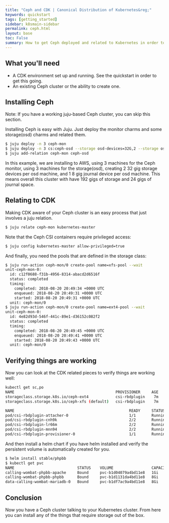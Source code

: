 ```yaml
---
title: "Ceph and CDK | Canonical Distribution of Kubernetes&reg;"
keywords: quickstart
tags: [getting_started]
sidebar: k8smain-sidebar
permalink: ceph.html
layout: base
toc: False
summary: How to get Ceph deployed and related to Kubernetes in order to have a default storage class. This allows for easy storage allocation.
---
```

## What you'll need

  * A CDK environment set up and running. See the quickstart in order to get this going.
  * An existing Ceph cluster or the ability to create one.

## Installing Ceph

Note: If you have a working juju-based Ceph cluster, you can skip this section.

Installing Ceph is easy with Juju. Just deploy the monitor charms and some storage(osd) charms and related them.

```bash
$ juju deploy -n 3 ceph-mon
$ juju deploy -n 3 cs:ceph-osd --storage osd-devices=32G,2 --storage osd-journals=8G,1
$ juju add-relation ceph-mon ceph-osd
```

In this example, we are installing to AWS, using 3 machines for the Ceph monitor, using 3 machines
for the storage(osd), creating 2 32 gig storage devices per osd machine, and 1 8 gig journal device
per osd machine. This means overall this cluster with have 192 gigs of storage and 24 gigs of journal
space.

## Relating to CDK

Making CDK aware of your Ceph cluster is an easy process that just involves a juju relation.

```bash
$ juju relate ceph-mon kubernetes-master
```

Note that the Ceph CSI containers require privileged access:

```bash
$ juju config kubernetes-master allow-privileged=true
```

And finally, you need the pools that are defined in the storage class:

```bash
$ juju run-action ceph-mon/0 create-pool name=xfs-pool --wait
unit-ceph-mon-0:
  id: c12f0688-f31b-4956-8314-abacd2d6516f
  status: completed
  timing:
    completed: 2018-08-20 20:49:34 +0000 UTC
    enqueued: 2018-08-20 20:49:31 +0000 UTC
    started: 2018-08-20 20:49:31 +0000 UTC
  unit: ceph-mon/0
$ juju run-action ceph-mon/0 create-pool name=ext4-pool --wait
unit-ceph-mon-0:
  id: 4e82d93d-546f-441c-89e1-d36152c082f2
  status: completed
  timing:
    completed: 2018-08-20 20:49:45 +0000 UTC
    enqueued: 2018-08-20 20:49:41 +0000 UTC
    started: 2018-08-20 20:49:43 +0000 UTC
  unit: ceph-mon/0
```

## Verifying things are working

Now you can look at the CDK related pieces to verify things are working well:

```bash
kubectl get sc,po
NAME                                             PROVISIONER     AGE
storageclass.storage.k8s.io/ceph-ext4            csi-rbdplugin    7m
storageclass.storage.k8s.io/ceph-xfs (default)   csi-rbdplugin    7m

NAME                                                   READY     STATUS    RESTARTS   AGE
pod/csi-rbdplugin-attacher-0                           1/1       Running   0          7m
pod/csi-rbdplugin-cnh9k                                2/2       Running   0          7m
pod/csi-rbdplugin-lr66m                                2/2       Running   0          7m
pod/csi-rbdplugin-mnn94                                2/2       Running   0          7m
pod/csi-rbdplugin-provisioner-0                        1/1       Running   0          7m
```

And then install a helm chart if you have helm installed and verify the persistent volume is automatically created for you.

```bash
$ helm install stable/phpbb
$ kubectl get pvc
NAME                            STATUS    VOLUME                 CAPACITY   ACCESS MODES   STORAGECLASS   AGE
calling-wombat-phpbb-apache     Bound     pvc-b1d04079a4bd11e8   1Gi        RWO            ceph-xfs       34s
calling-wombat-phpbb-phpbb      Bound     pvc-b1d1131da4bd11e8   8Gi        RWO            ceph-xfs       34s
data-calling-wombat-mariadb-0   Bound     pvc-b1df7ac9a4bd11e8   8Gi        RWO            ceph-xfs       34s
```

## Conclusion

Now you have a Ceph cluster talking to your Kubernetes cluster. From here
you can install any of the things that require storage out of the box.